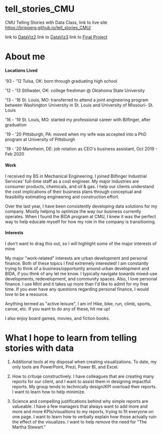 # tell_stories_CMU
CMU Telling Stories with Data Class, link to live site https://bripperg.github.io/tell_stories_CMU/

link to [DataViz2](https://bripperg.github.io/tell_stories_CMU/dataviz2.html)
link to [DataViz3](https://bripperg.github.io/tell_stories_CMU/dataviz3.html)
link to [Final Project](https://bripperg.github.io/tell_stories_CMU/final_project_BrentRipperger.html)

# About me

#### Locations Lived

'93 - '12 Tulsa, OK: born through graduating high school

'12 - '13 Stillwater, OK: college freshman @ Oklahoma State University

'13 - '16 St. Louis, MO: transferred to attend a joint engineering program between Washington University in St. Louis and University of Missouri- St. Louis

'16 - '19 St. Louis, MO: started my professional career with Bilfinger, after graduation

'19 - '20 Pittsburgh, PA: moved when my wife was accepted into a PhD program at University of Pittsburgh

'19 - '20 Mannheim, DE: job rotation as CEO's business assistant, Oct 2019 - Feb 2020

#### Work

I received my BS in Mechanical Engineering. I joined Bilfinger Industrial Services' full-time staff as a cost engineer. My major industries are consumer products, chemicals, and oil & gas. I help our clients understand the cost implications of their business plans through conceptual and feasibility estimating engineering and construction effort. 

Over the last year, I have been consistently developing data solutions for my company. Mostly helping to optimize the way our business currently operates. When I found the BIDA program at CMU, I knew it was the perfect way to help educate myself for how my role in the company is transitioning.


#### Interests

I don't want to drag this out, so I will highlight some of the major interests of mine

My major "work-related" interests are urban development and personal finance. Both of these topics I find extremely interested! I am constantly trying to think of a business/opportunity around urban development and BIDA, if you think of any let me know. I typically navigate towards mixed-use developments, redevelopment, and community spaces. Also, I love personal finance. I use Mint and it takes up more than I'd like to admit for my free time. If you ever have any questions regarding personal finance, I would love to be a resource. 

Anything termed as "active leisure", I am in! Hike, bike, run, climb, sports, canoe, etc. If you want to do any of these, hit me up!

I also enjoy board games, movies, and fiction books. 


# What I hope to learn from telling stories with data

1. Additional tools at my disposal when creating visualizations. To date, my only tools are PowerPoint, Prezi, Power BI, and Excel. 

2. How to crituqe constructively. I have colleagues that are creating many reports for our client, and I want to assist them in designing impactful reports. My group tends to technically design/KPI overload their reports. I want to learn how to help minimize. 

3. Science and compelling justifications behind why simple reports are valueable. I have a few managers that always want to add more and more and more KPIs/visualtions to my reports, trying to fit everyone on one page. I want to learn how to verbally explain how those actually ruin the effect of the visualizes. I want to help remove the need for "The Martha Stewart."

